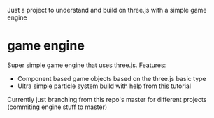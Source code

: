Just a project to understand and build on three.js with a simple game engine

# game engine 

Super simple game engine that uses three.js. Features:

- Component based game objects based on the three.js basic type
- Ultra simple particle system build with help from [this](https://www.youtube.com/watch?v=OFqENgtqRAY&t=69s&ab_channel=SimonDev) tutorial


Currently just branching from this repo's master for different projects (commiting engine stuff to master)






